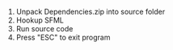 1. Unpack Dependencies.zip into source folder
2. Hookup SFML
3. Run source code
4. Press "ESC" to exit program

